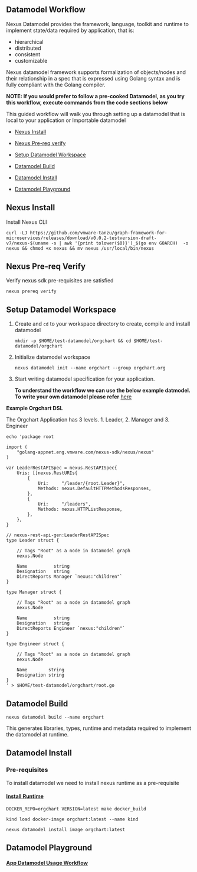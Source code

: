 ## Datamodel Workflow

Nexus Datamodel provides the framework, language, toolkit and runtime to implement state/data required by application, that is:

* hierarchical
* distributed
* consistent
* customizable

Nexus datamodel framework supports formalization of objects/nodes and their relationship in a spec that is expressed using Golang syntax and is fully compliant with the Golang compiler.

**NOTE: If you would prefer to follow a pre-cooked Datamodel, as you try this workflow, execute commands from the code sections below** 

This guided workflow will walk you through setting up a datamodel that is local to your application or Importable datamodel

* [Nexus Install](DatamodelWorkflow.md#nexus-install)

* [Nexus Pre-req verify](DatamodelWorkflow.md#nexus-pre-req-verify)

* [Setup Datamodel Workspace](DatamodelWorkflow.md#setup-datamodel-workspace)

* [Datamodel Build](DatamodelWorkflow.md#datamodel-build)
  
* [Datamodel Install](DatamodelWorkflow.md#datamodel-install)
  
* [Datamodel Playground](DatamodelWorkflow.md#datamodel-playground)


## Nexus Install

Install Nexus CLI

```
curl -LJ https://github.com/vmware-tanzu/graph-framework-for-microservices/releases/download/v0.0.2-testversion-draft-v7/nexus-$(uname -s | awk '{print tolower($0)}')_$(go env GOARCH)  -o nexus && chmod +x nexus && mv nexus /usr/local/bin/nexus
```

## Nexus Pre-req Verify

Verify nexus sdk pre-requisites are satisfied

    nexus prereq verify

## Setup Datamodel Workspace

1. Create and `cd` to your workspace directory to create, compile and install datamodel
    ```
    mkdir -p $HOME/test-datamodel/orgchart && cd $HOME/test-datamodel/orgchart
    ```
     
1. Initialize datamodel workspace
    ```
    nexus datamodel init --name orgchart --group orgchart.org
    ```

1. Start writing datamodel specification for your application.
   
   **To understand the workflow we can use the below example datmodel. To write your own datamodel please refer** [here](../../docs/Datamodel/DSL/README.md)
   
**Example Orgchart DSL**

   The Orgchart Application has 3 levels. 1. Leader, 2. Manager and 3. Engineer

```shell
echo 'package root

import (
	"golang-appnet.eng.vmware.com/nexus-sdk/nexus/nexus"
)

var LeaderRestAPISpec = nexus.RestAPISpec{
	Uris: []nexus.RestURIs{
		{
			Uri:     "/leader/{root.Leader}",
			Methods: nexus.DefaultHTTPMethodsResponses,
		},
		{
			Uri:     "/leaders",
			Methods: nexus.HTTPListResponse,
		},
	},
}

// nexus-rest-api-gen:LeaderRestAPISpec
type Leader struct {

	// Tags "Root" as a node in datamodel graph
	nexus.Node

	Name          string
	Designation   string
	DirectReports Manager `nexus:"children"`
}

type Manager struct {

	// Tags "Root" as a node in datamodel graph
	nexus.Node

	Name          string
	Designation   string
	DirectReports Engineer `nexus:"children"`
}

type Engineer struct {

	// Tags "Root" as a node in datamodel graph
	nexus.Node

	Name        string
	Designation string
}
' > $HOME/test-datamodel/orgchart/root.go
```

## Datamodel Build

   ```
   nexus datamodel build --name orgchart
   ```

This generates libraries, types, runtime and metadata required to implement the datamodel at runtime.


## Datamodel Install

### Pre-requisites
To install datamodel we need to install nexus runtime as a pre-requisite
  
#### [Install Runtime](RuntimeWorkflow.md)


   ```
   DOCKER_REPO=orgchart VERSION=latest make docker_build
   ```

   ```
   kind load docker-image orgchart:latest --name kind
   ```

   ```
   nexus datamodel install image orgchart:latest
   ```

## Datamodel Playground

#### [App Datamodel Usage Workflow](AppDatamodelUsageWorkflow.md)

